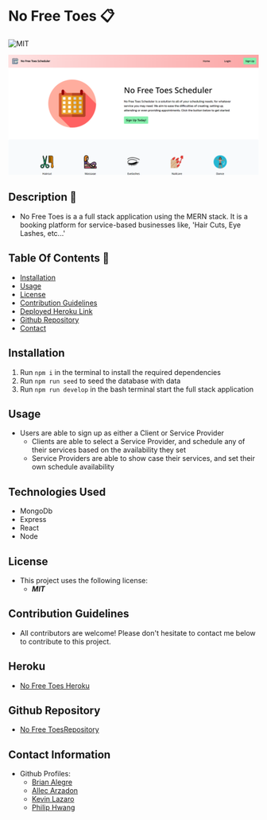 # No Free Toes 📋

![MIT](https://img.shields.io/badge/License-MIT-blue.svg)

![No Free Toes Landing Page](./client/public/assets/images/SitePreview.png)

## Description 📍
- No Free Toes is a a full stack application using the MERN stack.  It is a booking platform for service-based businesses like, 'Hair Cuts, Eye Lashes, etc...'

## Table Of Contents 📜
* [Installation](#installation)
* [Usage](#usage)
* [License](#license)
* [Contribution Guidelines](#contribution-guidelines)
* [Deployed Heroku Link](#heroku)
* [Github Repository](#github-repository)
* [Contact](#contact-information)

## Installation 
 1. Run ``` npm i ``` in the terminal to install the required dependencies
 4. Run ```npm run seed``` to seed the database with data
 5. Run ```npm run develop``` in the bash terminal start the full stack application

## Usage 
- Users are able to sign up as either a Client or Service Provider
     - Clients are able to select a Service Provider, and schedule any of their services based on the availability they set
     - Service Providers are able to show case their services, and set their own schedule availability

##  Technologies Used
- MongoDb
- Express
- React
- Node

##  License
- This project uses the following license:<br>
     - ***MIT***

##  Contribution Guidelines 
- All contributors are welcome! Please don't hesitate to contact me below to contribute to this project.

##  Heroku
- [No Free Toes Heroku](https://nofreetoes.herokuapp.com/)

##  Github Repository 
- [No Free ToesRepository](https://github.com/brianalegre/No-Free-Toes)

##  Contact Information
- Github Profiles:
    - [Brian Alegre](https://github.com/brianalegre)
    - [Allec Arzadon](https://github.com/axe714)
    - [Kevin Lazaro](https://github.com/keeezy)
    - [Philip Hwang](https://github.com/phwang93)

